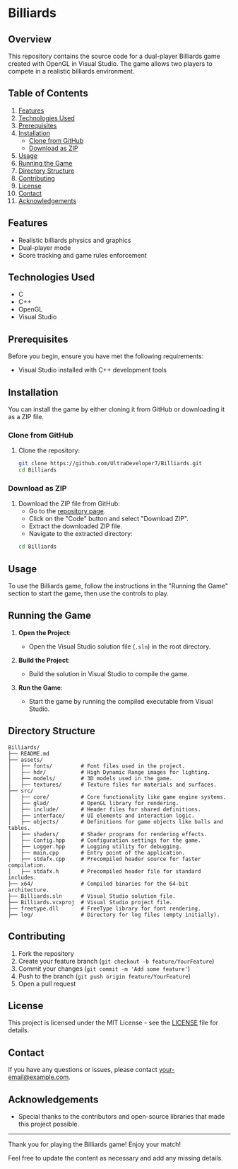 # Billiards

## Overview
This repository contains the source code for a dual-player Billiards game created with OpenGL in Visual Studio. The game allows two players to compete in a realistic billiards environment.

## Table of Contents
1. [Features](#features)
2. [Technologies Used](#technologies-used)
3. [Prerequisites](#prerequisites)
4. [Installation](#installation)
    - [Clone from GitHub](#clone-from-github)
    - [Download as ZIP](#download-as-zip)
5. [Usage](#usage)
6. [Running the Game](#running-the-game)
7. [Directory Structure](#directory-structure)
8. [Contributing](#contributing)
9. [License](#license)
10. [Contact](#contact)
11. [Acknowledgements](#acknowledgements)

## Features
- Realistic billiards physics and graphics
- Dual-player mode
- Score tracking and game rules enforcement

## Technologies Used
- C
- C++
- OpenGL
- Visual Studio

## Prerequisites
Before you begin, ensure you have met the following requirements:
- Visual Studio installed with C++ development tools

## Installation
You can install the game by either cloning it from GitHub or downloading it as a ZIP file.

### Clone from GitHub
1. Clone the repository:
    ```bash
    git clone https://github.com/UltraDeveloper7/Billiards.git
    cd Billiards
    ```

### Download as ZIP
1. Download the ZIP file from GitHub:
    - Go to the [repository page](https://github.com/UltraDeveloper7/Billiards).
    - Click on the "Code" button and select "Download ZIP".
    - Extract the downloaded ZIP file.
    - Navigate to the extracted directory:
    ```bash
    cd Billiards
    ```

## Usage
To use the Billiards game, follow the instructions in the "Running the Game" section to start the game, then use the controls to play.

## Running the Game
1. **Open the Project**:
   - Open the Visual Studio solution file (`.sln`) in the root directory.

2. **Build the Project**:
   - Build the solution in Visual Studio to compile the game.

3. **Run the Game**:
   - Start the game by running the compiled executable from Visual Studio.

## Directory Structure
```
Billiards/
├── README.md
├── assets/
│   ├── fonts/         # Font files used in the project.
│   ├── hdr/           # High Dynamic Range images for lighting.
│   ├── models/        # 3D models used in the game.
│   ├── textures/      # Texture files for materials and surfaces.
├── src/
│   ├── core/          # Core functionality like game engine systems.
│   ├── glad/          # OpenGL library for rendering.
│   ├── include/       # Header files for shared definitions.
│   ├── interface/     # UI elements and interaction logic.
│   ├── objects/       # Definitions for game objects like balls and tables.
│   ├── shaders/       # Shader programs for rendering effects.
│   ├── Config.hpp     # Configuration settings for the game.
│   ├── Logger.hpp     # Logging utility for debugging.
│   ├── main.cpp       # Entry point of the application.
│   ├── stdafx.cpp     # Precompiled header source for faster compilation.
│   ├── stdafx.h       # Precompiled header file for standard includes.
├── x64/               # Compiled binaries for the 64-bit architecture.
├── Billiards.sln      # Visual Studio solution file.
├── Billiards.vcxproj  # Visual Studio project file.
├── freetype.dll       # FreeType library for font rendering.
├── log/               # Directory for log files (empty initially).
```
## Contributing
1. Fork the repository
2. Create your feature branch (`git checkout -b feature/YourFeature`)
3. Commit your changes (`git commit -m 'Add some feature'`)
4. Push to the branch (`git push origin feature/YourFeature`)
5. Open a pull request

## License
This project is licensed under the MIT License - see the [LICENSE](LICENSE) file for details.

## Contact
If you have any questions or issues, please contact [your-email@example.com](konstantinostoutounas@gmail.com).

## Acknowledgements
- Special thanks to the contributors and open-source libraries that made this project possible.

---

Thank you for playing the Billiards game! Enjoy your match!

Feel free to update the content as necessary and add any missing details.
